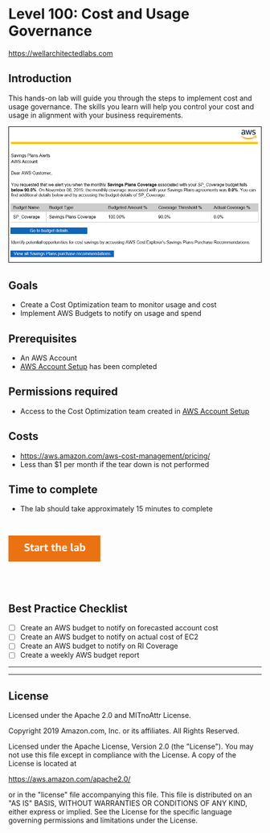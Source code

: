 # Level 100: Cost and Usage Governance
https://wellarchitectedlabs.com 

## Introduction
 This hands-on lab will guide you through the steps to implement cost and usage governance. The skills you learn will help you control your cost and usage in alignment with your business requirements.
 
![Images/AWSCostReadme.png](Images/AWSCostReadme.png)

## Goals
- Create a Cost Optimization team to monitor usage and cost
- Implement AWS Budgets to notify on usage and spend


## Prerequisites
- An AWS Account
- [AWS Account Setup](../100_1_AWS_Account_Setup/README.md) has been completed


## Permissions required
- Access to the Cost Optimization team created in [AWS Account Setup](../100_1_AWS_Account_Setup/README.md)

## Costs
- https://aws.amazon.com/aws-cost-management/pricing/
- Less than $1 per month if the tear down is not performed

## Time to complete
- The lab should take approximately 15 minutes to complete

<BR>

[![Start the lab](../../../common/images/startthelab.png)](Lab_Guide.md)


<BR>
<BR> 

## Best Practice Checklist 
- [ ] Create an AWS budget to notify on forecasted account cost
- [ ] Create an AWS budget to notify on actual cost of EC2
- [ ] Create an AWS budget to notify on RI Coverage
- [ ] Create a weekly AWS budget report

***

----------



## License
Licensed under the Apache 2.0 and MITnoAttr License.

Copyright 2019 Amazon.com, Inc. or its affiliates. All Rights Reserved.

Licensed under the Apache License, Version 2.0 (the "License"). You may not use this file except in compliance with the License. A copy of the License is located at

https://aws.amazon.com/apache2.0/

or in the "license" file accompanying this file. This file is distributed on an "AS IS" BASIS, WITHOUT WARRANTIES OR CONDITIONS OF ANY KIND, either express or implied. See the License for the specific language governing permissions and limitations under the License.

